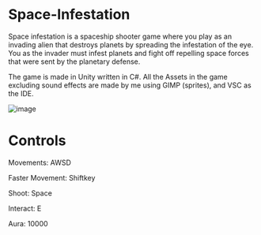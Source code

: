 # Space-Infestation
Space infestation is a spaceship shooter game where you play as an invading alien that destroys planets by spreading the infestation of the eye. You as the invader must infest planets and fight off repelling space forces that were sent by the planetary defense.

The game is made in Unity written in C#. All the Assets in the game excluding sound effects are made by me using GIMP (sprites), and VSC as the IDE.

![image](https://github.com/user-attachments/assets/f3f191af-f97b-4013-a8b4-08b370f89c54)

# Controls
Movements: AWSD

Faster Movement: Shiftkey

Shoot: Space

Interact: E



Aura: 10000
